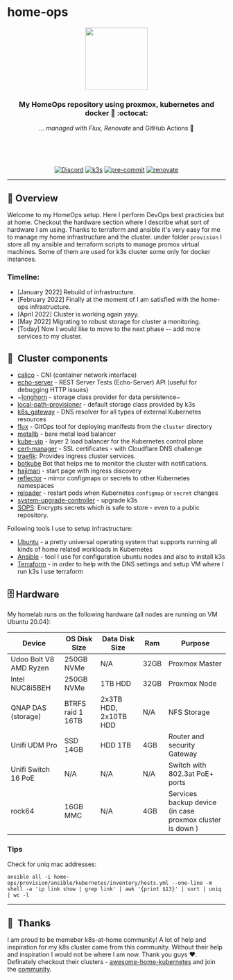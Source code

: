 # home-ops

<div align="center">

<img src="https://camo.githubusercontent.com/5b298bf6b0596795602bd771c5bddbb963e83e0f/68747470733a2f2f692e696d6775722e636f6d2f7031527a586a512e706e67" align="center" width="144px" height="144px"/>

### My HomeOps repository using proxmox, kubernetes and docker 💪 :octocat:

_... managed with Flux, Renovate_ and GitHub Actions :robot:

<br/>
<br/>
<br/>

[![Discord](https://img.shields.io/badge/discord-chat-7289DA.svg?maxAge=60&style=for-the-badge)](https://discord.com/invite/S9yWcJVEMQ)
[![k3s](https://img.shields.io/badge/k3s-v1.23.5-blue?style=for-the-badge&logo=kubernetes&logoColor=white)](https://k3s.io/)
[![pre-commit](https://img.shields.io/badge/pre--commit-enabled-brightgreen?logo=pre-commit&logoColor=white&style=for-the-badge)](https://github.com/pre-commit/pre-commit)
[![renovate](https://img.shields.io/badge/renovate-enabled?style=for-the-badge&logo=renovatebot&logoColor=white&color=brightgreen)](https://github.com/renovatebot/renovate)

</div>

---

## :wave: Overview

Welcome to my HomeOps setup. Here I perform DevOps best practicies but at home. Checkout the hardware section where I describe what sort of hardware I am using. Thanks to terraform and ansible it's very easy for me to manage my home infrastructure and the cluster. under folder `provision` I store all my ansible and terraform scripts to manage promox virtual machines. Some of them are used for k3s cluster some only for docker instances. 


### Timeline:
- [January 2022] Rebuild of infrastructure.
- [February 2022] Finally at the moment of  I am satisfied with the home-ops infrastructure.
- [April 2022] Cluster is working again yayy.
- [May 2022] Migrating to robust storage for cluster a monitoring.
- [Today] Now I would like to move to the next phase -- add more services to my cluster.

## :art:&nbsp; Cluster components

- [calico](https://www.tigera.io/project-calico/) - CNI (container network interface)
- [echo-server](https://github.com/Ealenn/Echo-Server) - REST Server Tests (Echo-Server) API (useful for debugging HTTP issues)
- ~[longhorn](https://longhorn.com) - storage class provider for data persistence~
- [local-path-provisioner](https://github.com/rancher/local-path-provisioner) - default storage class provided by k3s
- [k8s_gateway](https://github.com/ori-edge/k8s_gateway) - DNS resolver for all types of external Kubernetes resources
- [flux](https://toolkit.fluxcd.io/) - GitOps tool for deploying manifests from the `cluster` directory
- [metallb](https://metallb.universe.tf/) - bare metal load balancer
- [kube-vip](https://kube-vip.chipzoller.dev/) - layer 2 load balancer for the Kubernetes control plane
- [cert-manager](https://cert-manager.io/) - SSL certificates - with Cloudflare DNS challenge
- [traefik](https://traefik.io/): Provides ingress cluster services.
- [botkube](https://github.com/infracloudio/botkube) Bot that helps me to monitor the cluster with notifications.
- [hajimari](https://github.com/toboshii/hajimari) - start page with ingress discovery
- [reflector](https://github.com/emberstack/kubernetes-reflector) - mirror configmaps or secrets to other Kubernetes namespaces
- [reloader](https://github.com/stakater/Reloader) - restart pods when Kubernetes `configmap` or `secret` changes
- [system-upgrade-controller](https://github.com/rancher/system-upgrade-controller) - upgrade k3s
- [SOPS](https://toolkit.fluxcd.io/guides/mozilla-sops/): Encrypts secrets which is safe to store - even to a public repository.
<!--- [external-dns](https://github.com/kubernetes-sigs/external-dns): Creates DNS entries in a separate [coredns](https://github.com/coredns/coredns)-->

Following tools I use to setup infrastructure:

- [Ubuntu](https://ubuntu.com/download/server) - a pretty universal operating system that supports running all kinds of home related workloads in Kubernetes
- [Ansible](https://www.ansible.com) - tool I use for configuration ubuntu nodes and also to install k3s
- [Terraform](https://www.terraform.io) - in order to help with the DNS settings and setup VM where I run k3s I use terraform

## :file_cabinet: Hardware

My homelab runs on the following hardware (all nodes are running on VM Ubuntu 20.04):

<!-- textlint-disable -->
| Device                                  | OS Disk Size | Data Disk Size       | Ram  | Purpose                                          |
|-----------------------------------------|--------------|----------------------|------|--------------------------------------------------|
| Udoo Bolt V8 AMD Ryzen | 250GB NVMe    | N/A                  | 32GB  | Proxmox Master                                       |
| Intel NUC8i5BEH                         | 250GB NVMe   | 1TB HDD             | 32GB | Proxmox Node                                       |
| QNAP DAS (storage)                | BTRFS raid 1 16TB       | 2x3TB HDD, 2x10TB HDD | N/A  |  NFS Storage |
| Unifi UDM Pro                | SSD 14GB       | HDD 1TB | 4GB  | Router and security Gateway  |
| Unifi Switch 16 PoE                | N/A       | N/A | N/A | Switch with 802.3at PoE+ ports |
| rock64                         | 16GB MMC |    N/A     | 4GB | Services backup device  (in case proxmox cluster is down )              |
<!-- textlint-enable -->

### Tips
Check for uniq mac addresses:
```
ansible all -i home-ops/provision/ansible/kubernetes/inventory/hosts.yml --one-line -m shell -a 'ip link show | grep link' | awk '{print $13}' | sort | uniq | wc -l
```

---

## :handshake:&nbsp; Thanks

I am proud to be memeber k8s-at-home community! A lot of help and inspiration for my k8s cluster came from this community. Without their help and inspiration I would not be where I am now. Thank you guys :heart:. Definately checkout their clusters - [awesome-home-kubernetes](https://github.com/k8s-at-home/awesome-home-kubernetes) and join the [community](https://k8s-at-home.com).
